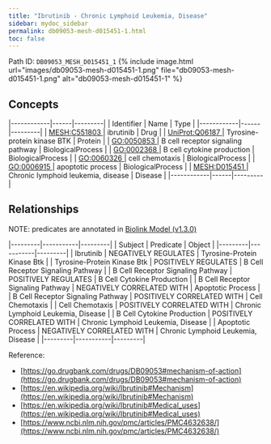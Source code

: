```yaml
---
title: "Ibrutinib - Chronic Lymphoid Leukemia, Disease"
sidebar: mydoc_sidebar
permalink: db09053-mesh-d015451-1.html
toc: false 
---
```



Path ID: `DB09053_MESH_D015451_1`
{% include image.html url="images/db09053-mesh-d015451-1.png" file="db09053-mesh-d015451-1.png" alt="db09053-mesh-d015451-1" %}

## Concepts

|------------|------|---------|
| Identifier | Name | Type    |
|------------|------|---------|
| <a href="https://identifiers.org/MESH:C551803">MESH:C551803 </a> | ibrutinib | Drug |
| <a href="https://identifiers.org/UniProt:Q06187">UniProt:Q06187 </a> | Tyrosine-protein kinase BTK | Protein |
| <a href="https://identifiers.org/GO:0050853">GO:0050853 </a> | B cell receptor signaling pathway | BiologicalProcess |
| <a href="https://identifiers.org/GO:0002368">GO:0002368 </a> | B cell cytokine production | BiologicalProcess |
| <a href="https://identifiers.org/GO:0060326">GO:0060326 </a> | cell chemotaxis | BiologicalProcess |
| <a href="https://identifiers.org/GO:0006915">GO:0006915 </a> | apoptotic process | BiologicalProcess |
| <a href="https://identifiers.org/MESH:D015451">MESH:D015451 </a> | Chronic lymphoid leukemia, disease | Disease |
|------------|------|---------|

## Relationships


NOTE: predicates are annotated in <a href="https://github.com/biolink/biolink-model/releases/tag/v1.3.0">Biolink Model (v1.3.0)</a>

|---------|-----------|---------|
| Subject | Predicate | Object  |
|---------|-----------|---------|
| Ibrutinib | NEGATIVELY REGULATES | Tyrosine-Protein Kinase Btk |
| Tyrosine-Protein Kinase Btk | POSITIVELY REGULATES | B Cell Receptor Signaling Pathway |
| B Cell Receptor Signaling Pathway | POSITIVELY REGULATES | B Cell Cytokine Production |
| B Cell Receptor Signaling Pathway | NEGATIVELY CORRELATED WITH | Apoptotic Process |
| B Cell Receptor Signaling Pathway | POSITIVELY CORRELATED WITH | Cell Chemotaxis |
| Cell Chemotaxis | POSITIVELY CORRELATED WITH | Chronic Lymphoid Leukemia, Disease |
| B Cell Cytokine Production | POSITIVELY CORRELATED WITH | Chronic Lymphoid Leukemia, Disease |
| Apoptotic Process | NEGATIVELY CORRELATED WITH | Chronic Lymphoid Leukemia, Disease |
|---------|-----------|---------|

Reference: 
  - [https://go.drugbank.com/drugs/DB09053#mechanism-of-action](https://go.drugbank.com/drugs/DB09053#mechanism-of-action)
  - [https://en.wikipedia.org/wiki/Ibrutinib#Mechanism](https://en.wikipedia.org/wiki/Ibrutinib#Mechanism)
  - [https://en.wikipedia.org/wiki/Ibrutinib#Medical_uses](https://en.wikipedia.org/wiki/Ibrutinib#Medical_uses)
  - [https://www.ncbi.nlm.nih.gov/pmc/articles/PMC4632638/](https://www.ncbi.nlm.nih.gov/pmc/articles/PMC4632638/)
